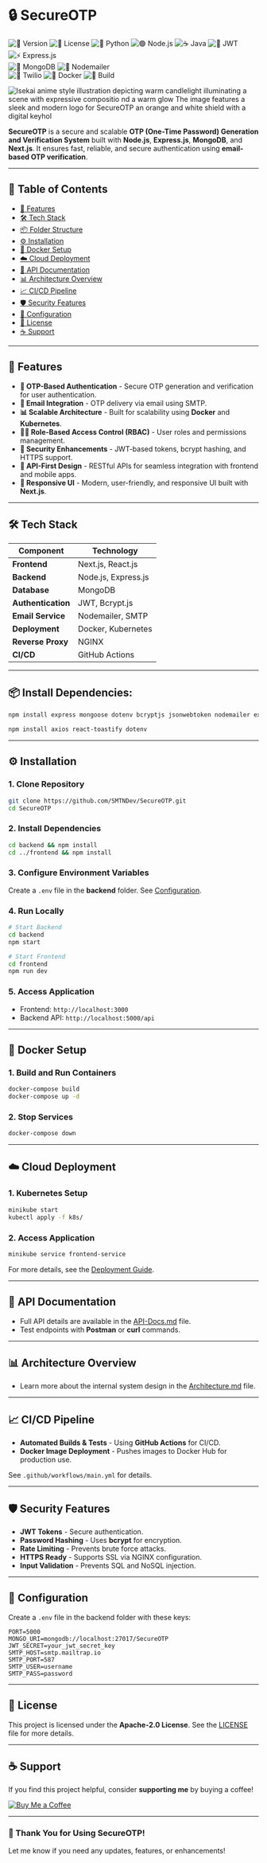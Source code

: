 # **🔒 SecureOTP**  

![🚀 Version](https://img.shields.io/badge/Version-1.0.0-blue?style=for-the-badge&logo=semantic-release)  ![📜 License](https://img.shields.io/badge/License-Apache-green?style=for-the-badge&logo=bookstack)  ![🐍 Python](https://img.shields.io/badge/Python-3.8%2B-yellow?style=for-the-badge&logo=python&logoColor=white)  ![🟢 Node.js](https://img.shields.io/badge/Node.js-14%2B-green?style=for-the-badge&logo=nodedotjs&logoColor=white)  ![☕ Java](https://img.shields.io/badge/Java-11%2B-red?style=for-the-badge&logo=openjdk&logoColor=white) ![🔑 JWT](https://img.shields.io/badge/JWT-Secure%20Auth-blue?style=for-the-badge&logo=jsonwebtokens&logoColor=white) ![⚡ Express.js](https://img.shields.io/badge/Express.js-Fast%20&%20Minimalistic-lightgrey?style=for-the-badge&logo=express)  
![🍃 MongoDB](https://img.shields.io/badge/MongoDB-NoSQL%20Database-green?style=for-the-badge&logo=mongodb&logoColor=white)  ![📧 Nodemailer](https://img.shields.io/badge/Nodemailer-Email%20Service-yellow?style=for-the-badge&logo=maildotru&logoColor=white)  
![📱 Twilio](https://img.shields.io/badge/Twilio-Cloud%20Communications-red?style=for-the-badge&logo=twilio&logoColor=white)  ![🐳 Docker](https://img.shields.io/badge/Docker-Ready-blue?style=for-the-badge&logo=docker&logoColor=white)
![🔧 Build](https://img.shields.io/badge/Build-Passing-brightgreen?style=for-the-badge&logo=githubactions&logoColor=white)

![Isekai anime style illustration depicting warm candlelight illuminating a scene with expressive compositio nd a warm glow   The image features a sleek and modern logo for SecureOTP an orange and white shield with a digital keyhol](https://github.com/user-attachments/assets/76f812a1-9547-4345-aa6d-fd69a0c3ae7d)

**SecureOTP** is a secure and scalable **OTP (One-Time Password) Generation and Verification System** built with **Node.js**, **Express.js**, **MongoDB**, and **Next.js**. It ensures fast, reliable, and secure authentication using **email-based OTP verification**.  

---

## **📜 Table of Contents**  
- [🚀 Features](#-features)  
- [🛠️ Tech Stack](#️-tech-stack)  
- [📦 Folder Structure](#-folder-structure)  
- [⚙️ Installation](#️-installation)  
- [🐳 Docker Setup](#-docker-setup)  
- [☁️ Cloud Deployment](#️-cloud-deployment)  
- [📄 API Documentation](#-api-documentation)  
- [📊 Architecture Overview](#-architecture-overview)  
- [📈 CI/CD Pipeline](#-cicd-pipeline)  
- [🛡️ Security Features](#️-security-features)  
- [🔧 Configuration](#-configuration)  
- [📑 License](#-license)  
- [☕ Support](#-support)  

---

## **🚀 Features**  

- **🔑 OTP-Based Authentication** - Secure OTP generation and verification for user authentication.  
- **📧 Email Integration** - OTP delivery via email using SMTP.  
- **📊 Scalable Architecture** - Built for scalability using **Docker** and **Kubernetes**.  
- **🧑‍💻 Role-Based Access Control (RBAC)** - User roles and permissions management.  
- **🔐 Security Enhancements** - JWT-based tokens, bcrypt hashing, and HTTPS support.  
- **📡 API-First Design** - RESTful APIs for seamless integration with frontend and mobile apps.  
- **📱 Responsive UI** - Modern, user-friendly, and responsive UI built with **Next.js**.  

---

## **🛠️ Tech Stack**  

| Component           | Technology              |
|---------------------|-------------------------|
| **Frontend**        | Next.js, React.js       |
| **Backend**         | Node.js, Express.js     |
| **Database**        | MongoDB                 |
| **Authentication**  | JWT, Bcrypt.js          |
| **Email Service**   | Nodemailer, SMTP        |
| **Deployment**      | Docker, Kubernetes      |
| **Reverse Proxy**   | NGINX                   |
| **CI/CD**           | GitHub Actions          |

---

## **📦 Install Dependencies**:

```bash
npm install express mongoose dotenv bcryptjs jsonwebtoken nodemailer express-validator express-rate-limit cors body-parser supertest jest
```
```bash
npm install axios react-toastify dotenv
```

---

## **⚙️ Installation**  

### **1. Clone Repository**  
```bash
git clone https://github.com/SMTNDev/SecureOTP.git
cd SecureOTP
```

### **2. Install Dependencies**  
```bash
cd backend && npm install
cd ../frontend && npm install
```

### **3. Configure Environment Variables**  
Create a `.env` file in the **backend** folder. See [Configuration](#-configuration).  

### **4. Run Locally**  
```bash
# Start Backend
cd backend
npm start

# Start Frontend
cd frontend
npm run dev
```

### **5. Access Application**  
- Frontend: `http://localhost:3000`  
- Backend API: `http://localhost:5000/api`  

---

## **🐳 Docker Setup**  

### **1. Build and Run Containers**  
```bash
docker-compose build
docker-compose up -d
```

### **2. Stop Services**  
```bash
docker-compose down
```

---

## **☁️ Cloud Deployment**  

### **1. Kubernetes Setup**  
```bash
minikube start
kubectl apply -f k8s/
```

### **2. Access Application**  
```bash
minikube service frontend-service
```

For more details, see the [Deployment Guide](Deployment.md).  

---

## **📄 API Documentation**  

- Full API details are available in the [API-Docs.md](API-Docs.md) file.  
- Test endpoints with **Postman** or **curl** commands.  

---

## **📊 Architecture Overview**  

- Learn more about the internal system design in the [Architecture.md](Architecture.md) file.  

---

## **📈 CI/CD Pipeline**  

- **Automated Builds & Tests** - Using **GitHub Actions** for CI/CD.  
- **Docker Image Deployment** - Pushes images to Docker Hub for production use.  

See `.github/workflows/main.yml` for details.  

---

## **🛡️ Security Features**  

- **JWT Tokens** - Secure authentication.  
- **Password Hashing** - Uses **bcrypt** for encryption.  
- **Rate Limiting** - Prevents brute force attacks.  
- **HTTPS Ready** - Supports SSL via NGINX configuration.  
- **Input Validation** - Prevents SQL and NoSQL injection.  

---

## **🔧 Configuration**  

Create a `.env` file in the backend folder with these keys:  

```plaintext
PORT=5000
MONGO_URI=mongodb://localhost:27017/SecureOTP
JWT_SECRET=your_jwt_secret_key
SMTP_HOST=smtp.mailtrap.io
SMTP_PORT=587
SMTP_USER=username
SMTP_PASS=password
```

---

## **📑 License**  

This project is licensed under the **Apache-2.0 License**. See the [LICENSE](LICENSE) file for more details.  

---

## **☕ Support**  

If you find this project helpful, consider **supporting me** by buying a coffee!  

[![Buy Me a Coffee](https://img.shields.io/badge/Buy%20Me%20a%20Coffee-Donate-yellow?style=for-the-badge&logo=buy-me-a-coffee)](https://www.buymeacoffee.com/SMTNDev)  

---

### **🎉 Thank You for Using SecureOTP!**  

Let me know if you need any updates, features, or enhancements!
